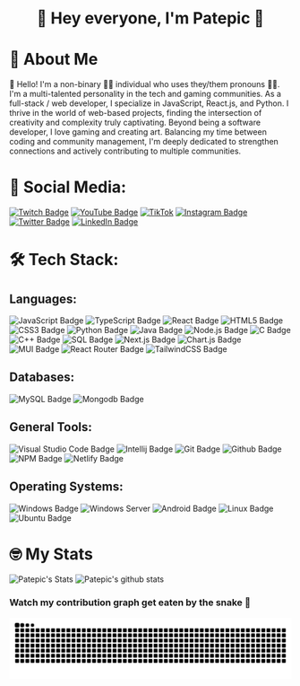 <h1 align="center">👋 Hey everyone, I'm Patepic 👋 


# 🌸 About Me
<p>
👋 Hello! I'm a non-binary 🏳️‍🌈 individual who uses they/them pronouns 🏳️‍⚧️. I'm a multi-talented personality in the tech and gaming communities. As a full-stack / web developer, I specialize in JavaScript, React.js, and Python. I thrive in the world of web-based projects, finding the intersection of creativity and complexity truly captivating. Beyond being a software developer, I love gaming and creating art. Balancing my time between coding and community management, I'm deeply dedicated to strengthen connections and actively contributing to multiple communities.
</p>

# 💙 Social Media:

[![Twitch Badge](https://img.shields.io/badge/Twitch-%239146FF.svg?style=plastic&logo=Twitch&logoColor=white)](https://www.twitch.tv/patepic) 
[![YouTube Badge](https://img.shields.io/badge/YouTube-%23FF0000.svg?style=plastic&logo=YouTube&logoColor=white)](https://www.youtube.com/channel/UCahKkSPFYLTz_NK-Hp9q1dw) 
[![TikTok](https://img.shields.io/badge/TikTok-%23000000.svg?style=plastic&logo=TikTok&logoColor=white)](https://www.tiktok.com/@patepic) 
[![Instagram Badge](https://img.shields.io/badge/Instagram-%23E4405F.svg?style=plastic&logo=Instagram&logoColor=white)](https://www.instagram.com/patepic) 
[![Twitter Badge](https://img.shields.io/badge/Twitter-%231DA1F2.svg?style=plastic&logo=X&logoColor=white)](https://twitter.com/patepicvt) 
[![LinkedIn Badge](https://custom-icon-badges.demolab.com/badge/LinkedIn-0A66C2?logo=linkedin-white&logoColor=fff)](https://www.linkedin.com/in/patrick-coulter/) 

# 🛠️ Tech Stack:
## Languages: 

![JavaScript Badge](https://img.shields.io/badge/Javascript-%23323330.svg?style=plastic&logo=javascript&logoColor=%23F7DF1E) 
![TypeScript Badge](https://img.shields.io/badge/Typescript-007ACC?style=plastic&logo=typescript&logoColor=white)
![React Badge](https://img.shields.io/badge/React.js-%2320232a.svg?style=plastic&logo=react&logoColor=%2361DAFB) 
![HTML5 Badge](https://img.shields.io/badge/HTML5-%23E34F26.svg?style=plastic&logo=html5&logoColor=white) 
![CSS3 Badge](https://img.shields.io/badge/CSS3-%231572B6.svg?style=plastic&logo=css3&logoColor=white) 
![Python Badge](https://img.shields.io/badge/Python-3670A0?style=plastic&logo=python&logoColor=ffdd54) 
![Java Badge](https://img.shields.io/badge/Java-%23ED8B00.svg?style=plastic&logo=openjdk&logoColor=white) 
![Node.js Badge](https://img.shields.io/badge/Node.js-6DA55F?style=plastic&logo=node.js&logoColor=white) 
![C Badge](https://img.shields.io/badge/C-%2300599C.svg?style=plastic&logo=c&logoColor=white) 
![C++ Badge](https://img.shields.io/badge/C++-%2300599C.svg?style=plastic&logo=c%2B%2B&logoColor=white) 
![SQL Badge](https://img.shields.io/badge/SQL-003B57.svg?style=plastic&logo=databricks&logoColor=white)
![Next.js Badge](https://img.shields.io/badge/Next.js-%2320232a.svg?style=plastic&logo=next.js&logoColor=white) 
![Chart.js Badge](https://img.shields.io/badge/Chart.js-F5788D.svg?style=plastic&logo=chart.js&logoColor=white) 
![MUI Badge](https://img.shields.io/badge/Material_UI-%230081CB.svg?style=plastic&logo=material-ui&logoColor=white) 
![React Router Badge](https://img.shields.io/badge/React_Router-CA4245?style=plastic&logo=react-router&logoColor=white) 
![TailwindCSS Badge](https://img.shields.io/badge/Tailwindcss-%2338B2AC.svg?style=plastic&logo=tailwind-css&logoColor=white) 

## Databases: 

![MySQL Badge](https://img.shields.io/badge/MySQL-F29111.svg?style=plastic&logo=mysql&logoColor=white) 
![Mongodb Badge](https://img.shields.io/badge/MongoDB-%234ea94b.svg?style=plastic&logo=mongodb&logoColor=white)

## General Tools:

![Visual Studio Code Badge](https://custom-icon-badges.demolab.com/badge/Visual%20Studio%20Code-0078d7.svg?logo=vsc&logoColor=white) 
![Intellij Badge](https://img.shields.io/badge/IntelliJ-%2366595C.svg?style=plastic&logo=IntelliJIDEA&logoColor=white) 
![Git Badge](https://img.shields.io/badge/Git-E95420?style=plastic&logo=git&logoColor=white) 
![Github Badge](https://img.shields.io/badge/GitHub-100000?style=plastic&logo=github&logoColor=white) 
![NPM Badge](https://img.shields.io/badge/NPM-%23000000.svg?style=plastic&logo=npm&logoColor=white) 
![Netlify Badge](https://img.shields.io/badge/Netlify-%23000000.svg?style=plastic&logo=netlify&logoColor=#00C7B7) 

## Operating Systems:

![Windows Badge](https://custom-icon-badges.demolab.com/badge/Windows-0078D6?style=plastic&logo=windows11&logoColor=white) 
![Windows Server](https://custom-icon-badges.demolab.com/badge/Windows_Server-0078D6?style=plastic&logo=windows10&logoColor=white) 
![Android Badge](https://img.shields.io/badge/Android-3DDc84.svg?style=plastic&logo=android&logoColor=white) 
![Linux Badge](https://img.shields.io/badge/Linux-FCC624?style=plastic&logo=linux&logoColor=black) 
![Ubuntu Badge](https://img.shields.io/badge/Ubuntu-E95420?style=plastic&logo=ubuntu&logoColor=white)

# 🤓 My Stats
![Patepic's Stats](https://github-readme-stats.vercel.app/api/top-langs/?username=Patepic&layout=compact&theme=nightowl)
![Patepic's github stats](https://github-readme-stats.vercel.app/api?username=Patepic&theme=nightowl&show_icons=true&count_private=true)

### Watch my contribution graph get eaten by the snake 🐍
<picture>
  <source media="(prefers-color-scheme: dark)" srcset="https://raw.githubusercontent.com/patepic/patepic/output/github-snake-dark.svg" />
  <source media="(prefers-color-scheme: light)" srcset="https://raw.githubusercontent.com/patepic/patepic/output/github-snake.svg" />
  <img alt="github-snake" src="https://raw.githubusercontent.com/patepic/patepic/output/github-snake.svg" />
</picture>
